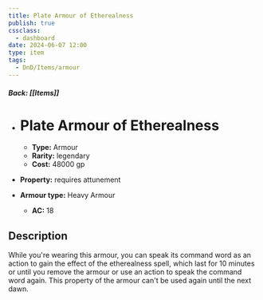 ```yaml
---
title: Plate Armour of Etherealness
publish: true
cssclass:
  - dashboard
date: 2024-06-07 12:00
type: item
tags:
  - DnD/Items/armour
---
```


##### Back: [[Items]]

- # Plate Armour of Etherealness

    - **Type:** Armour
    - **Rarity:** legendary
    - **Cost:** 48000 gp
- **Property:** requires attunement
- **Armour type:** Heavy Armour
    - **AC:** 18

## Description 

While you're wearing this armour, you can speak its command word as an action to gain the effect of the etherealness spell, which last for 10 minutes or until you remove the armour or use an action to speak the command word again. This property of the armour can't be used again until the next dawn.

